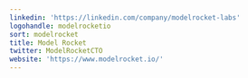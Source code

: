 ```yaml
---
linkedin: 'https://linkedin.com/company/modelrocket-labs'
logohandle: modelrocketio
sort: modelrocket
title: Model Rocket
twitter: ModelRocketCTO
website: 'https://www.modelrocket.io/'
---
```

